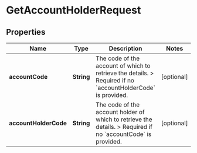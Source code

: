 

# GetAccountHolderRequest


## Properties

| Name | Type | Description | Notes |
|------------ | ------------- | ------------- | -------------|
|**accountCode** | **String** | The code of the account of which to retrieve the details. &gt; Required if no &#x60;accountHolderCode&#x60; is provided. |  [optional] |
|**accountHolderCode** | **String** | The code of the account holder of which to retrieve the details. &gt; Required if no &#x60;accountCode&#x60; is provided. |  [optional] |



